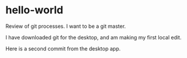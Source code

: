 # hello-world
Review of git processes. I want to be a git master.

I have downloaded git for the desktop, and am making my first local edit.

Here is a second commit from the desktop app.